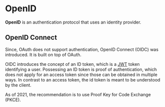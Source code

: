 # OpenID

**OpenID** is an authentication protocol that uses an identity provider.

## OpenID Connect

Since, OAuth does not support authentication, OpenID Connect (OIDC) was
introduced. It is built on top of OAuth.

OIDC introduces the concept of an ID token, which is a [JWT](../../jwt.md) token
identifying a user. Possessing an ID token is proof of authentication, which
does not apply for an access token since those can be obtained in multiple ways.
In contrast to an access token, the id token is meant to be understood by the
client.

As of 2021, the recommendation is to use Proof Key for Code Exchange (PKCE).
